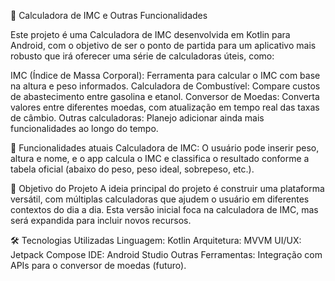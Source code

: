 🧮 Calculadora de IMC e Outras Funcionalidades

Este projeto é uma Calculadora de IMC desenvolvida em Kotlin para Android, com o objetivo de ser o ponto de partida para um aplicativo mais robusto que irá oferecer uma série de calculadoras úteis, como:

IMC (Índice de Massa Corporal): Ferramenta para calcular o IMC com base na altura e peso informados.
Calculadora de Combustível: Compare custos de abastecimento entre gasolina e etanol.
Conversor de Moedas: Converta valores entre diferentes moedas, com atualização em tempo real das taxas de câmbio.
Outras calculadoras: Planejo adicionar ainda mais funcionalidades ao longo do tempo.

🚀 Funcionalidades atuais
Calculadora de IMC: O usuário pode inserir peso, altura e nome, e o app calcula o IMC e classifica o resultado conforme a tabela oficial (abaixo do peso, peso ideal, sobrepeso, etc.).

🎯 Objetivo do Projeto
A ideia principal do projeto é construir uma plataforma versátil, com múltiplas calculadoras que ajudem o usuário em diferentes contextos do dia a dia. Esta versão inicial foca na calculadora de IMC, mas será expandida para incluir novos recursos.

🛠️ Tecnologias Utilizadas
Linguagem: Kotlin
Arquitetura: MVVM
UI/UX: Jetpack Compose
IDE: Android Studio
Outras Ferramentas: Integração com APIs para o conversor de moedas (futuro).
